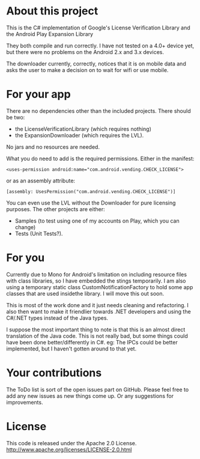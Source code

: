 # About this project

This is the C# implementation of Google's License Verification Library and the 
Android Play Expansion Library

They both compile and run correctly. 
I have not tested on a 4.0+ device yet, but there were no problems on the 
Android 2.x and 3.x devices. 

The downloader currently, correctly, notices that it is on mobile data and 
asks the user to make a decision on to wait for wifi or use mobile.

# For your app

There are no dependencies other than the included projects. 
There should be two:
 - the LicenseVerificationLibrary (which requires nothing) 
 - the ExpansionDownloader (which requires the LVL). 

No jars and no resources are needed.

What you do need to add is the required permissions. Either in the manifest:

    <uses-permission android:name="com.android.vending.CHECK_LICENSE">

or as an assembly attribute:

    [assembly: UsesPermission("com.android.vending.CHECK_LICENSE")]

You can even use the LVL without the Downloader for pure licensing purposes.
The other projects are either:
 - Samples (to test using one of my accounts on Play, which you can change) 
 - Tests (Unit Tests?).

# For you

Currently due to Mono for Android's limitation on including resource files 
with class libraries, so I have embedded the stings temporarily. I am also 
using a temporary static class CustomNotificationFactory to hold some app
classes that are used insidethe library. I will move this out soon.

This is most of the work done and it just needs cleaning and refactoring. 
I also then want to make it friendlier towards .NET developers and using the 
C#/.NET types instead of the Java types.

I suppose the most important thing to note is that this is an almost direct 
translation of the Java code. 
This is not really bad, but some things could have been done better/differently
in C#. eg: The IPCs could be better implemented, but I haven't gotten around
to that yet.

# Your contributions

The ToDo list is sort of the open issues part on GitHub. 
Please feel free to add any new issues as new things come up. 
Or any suggestions for improvements.

# License

This code is released under the Apache 2.0 License.
http://www.apache.org/licenses/LICENSE-2.0.html